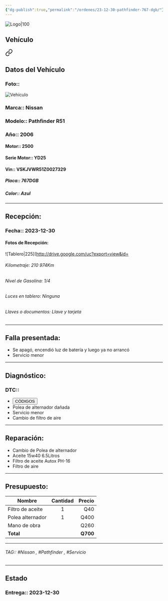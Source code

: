 ```yaml
---
{"dg-publish":true,"permalink":"/ordenes/23-12-30-pathfinder-767-dgb/"}
---
```


![Logo|100](http://drive.google.com/uc?export=view&id=137fl3TIZ0-PU8b-Pt0bsjclwHub_u78G)

## Vehículo

<div class="transclusion internal-embed is-loaded"><a class="markdown-embed-link" href="/vehiculos/nissan/pathfinder-767-dgb/#datos-del-vehiculo" aria-label="Open link"><svg xmlns="http://www.w3.org/2000/svg" width="24" height="24" viewBox="0 0 24 24" fill="none" stroke="currentColor" stroke-width="2" stroke-linecap="round" stroke-linejoin="round" class="svg-icon lucide-link"><path d="M10 13a5 5 0 0 0 7.54.54l3-3a5 5 0 0 0-7.07-7.07l-1.72 1.71"></path><path d="M14 11a5 5 0 0 0-7.54-.54l-3 3a5 5 0 0 0 7.07 7.07l1.71-1.71"></path></svg></a><div class="markdown-embed">



## Datos del Vehículo 
### Foto:: 
![Vehículo](http://drive.google.com/uc?export=view&id=1ddYT0BPNayVB85of7DH3-mXvijRlozgr)

### Marca:: Nissan
### Modelo:: Pathfinder R51
### Año:: 2006
#### Motor:: 2500
#### Serie Motor:: YD25
#### Vin:: VSKJVWR51Z0027329
##### Placa:: 767DGB
##### Color:: Azul
---


</div></div>


## Recepción:
### Fecha:: 2023-12-30
#### Fotos de Recepción: 
![Tablero|225](http://drive.google.com/uc?export=view&id=

###### Kilometraje: 210 974Km
###### Nivel de Gasolina: 1/4
###### Luces en tablero: Ninguna
###### Llaves o documentos: Llave y tarjeta 

---

## Falla presentada:
- Se apagó, encendió luz de batería y luego ya no arrancó 
- Servicio menor 


---

## Diagnóstico:
### DTC:: 

- <a href="http"><button class="btn success">CÓDIGOS</button></a>
- Polea de alternador dañada 
- Servicio menor 
- Cambio de filtro de aire 

---
## Reparación:
- Cambio de Polea de alternador 
- Aceite 15w40 6.5Litros 
- Filtro de aceite Autox PH-16
- Filtro de aire 

---

## Presupuesto:

| Nombre           | Cantidad | Precio |
| ---------------- |:--------:| ------:|
| Filtro de aceite |    1     |      Q40 |
| Polea alternador |    1     |   Q400 |
| Mano de obra     |          |      Q260 |
| **Total**                 |          | **Q700**       |

---

###### TAG:: #Nissan , #Pathfinder , #Servicio 

---

## Estado

### Entrega:: 2023-12-30